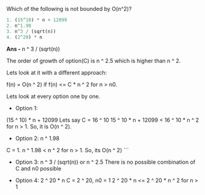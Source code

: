 Which of the following is not bounded by O(n^2)?

```python
1. (15^10) * n + 12099
2. n^1.98
3. n^3 / (sqrt(n))
4. (2^20) * n
```

<b> Ans - </b>  n ^ 3 / (sqrt(n))

The order of growth of option(C) is n ^ 2.5 which is higher than n ^ 2.

Lets look at it with a different approach:

f(n) = O(n ^ 2) if
f(n) \<= C * n ^ 2 for n > n0.

Lets look at every option one by one.

- Option 1:

(15 ^ 10) * n + 12099
Lets say C = 16 ^ 10
15 ^ 10 * n + 12099 \< 16 ^ 10 * n ^ 2 for n > 1.
So, it is O(n ^ 2).

- Option 2: n ^ 1.98

C = 1.
n ^ 1.98 \< n ^ 2 for n > 1.
So, its O(n ^ 2) \`\`\`

- Option 3: n ^ 3 / (sqrt(n)) or n ^ 2.5
  There is no possible combination of C and n0 possible

- Option 4: 2 ^ 20 * n
  C = 2 ^ 20, n0 = 1
  2 ^ 20 * n \<= 2 ^ 20 * n ^ 2 for n > 1
